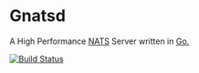 # Gnatsd

A High Performance [NATS](https://github.com/derekcollison/nats) Server written in [Go.](http://golang.org)

[![Build Status](https://magnum.travis-ci.com/apcera/gnatsd.png?token=UGjrGa8sFWGQcHSJeAvp)](http://magnum.travis-ci.com/apcera/gnatsd)
